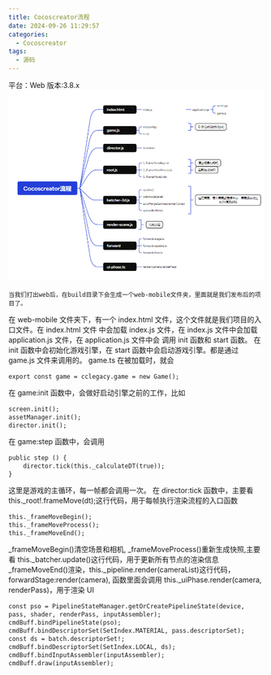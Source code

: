 ```yaml
---
title: Cocoscreator流程
date: 2024-09-26 11:29:57
categories:
  - Cocoscreator
tags:
  - 源码
---
```


平台：Web
版本:3.8.x
![Cocoscreator流程](/images/2024/cocoscreator.png)

    当我们打出web后，在build目录下会生成一个web-mobile文件夹，里面就是我们发布后的项目了。

在 web-mobile 文件夹下，有一个 index.html 文件，这个文件就是我们项目的入口文件。在 index.html 文件
中会加载 index.js 文件，在 index.js 文件中会加载 application.js 文件，在 application.js 文件中会
调用 init 函数和 start 函数。
在 init 函数中会初始化游戏引擎，在 start 函数中会启动游戏引擎。都是通过 game.js 文件来调用的。
game.ts 在被加载时，就会

```
export const game = cclegacy.game = new Game();
```

在 game:init 函数中，会做好启动引擎之前的工作，比如

```
screen.init();
assetManager.init();
director.init();
```

在 game:step 函数中，会调用

```
public step () {
    director.tick(this._calculateDT(true));
}
```

这里是游戏的主循环，每一帧都会调用一次。
在 director:tick 函数中，主要看 this.\_root!.frameMove(dt);这行代码，用于每帧执行渲染流程的入口函数

```
this._frameMoveBegin();
this._frameMoveProcess();
this._frameMoveEnd();
```

\_frameMoveBegin()清空场景和相机,
\_frameMoveProcess()重新生成快照,主要看 this.\_batcher.update()这行代码，用于更新所有节点的渲染信息
\_frameMoveEnd()渲染，this.\_pipeline.render(cameraList)这行代码，forwardStage:render(camera),
函数里面会调用 this.\_uiPhase.render(camera, renderPass)，用于渲染 UI

```
const pso = PipelineStateManager.getOrCreatePipelineState(device, pass, shader, renderPass, inputAssembler);
cmdBuff.bindPipelineState(pso);
cmdBuff.bindDescriptorSet(SetIndex.MATERIAL, pass.descriptorSet);
const ds = batch.descriptorSet!;
cmdBuff.bindDescriptorSet(SetIndex.LOCAL, ds);
cmdBuff.bindInputAssembler(inputAssembler);
cmdBuff.draw(inputAssembler);
```
